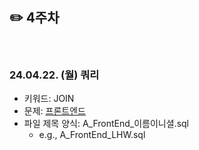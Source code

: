 ## ✏️ 4주차

</br>

### 24.04.22. (월) 쿼리
- 키워드: JOIN
- 문제: [프론트엔드](https://school.programmers.co.kr/learn/courses/30/lessons/276035)
- 파일 제목 양식: A_FrontEnd_이름이니셜.sql
  - e.g., A_FrontEnd_LHW.sql

</br>
